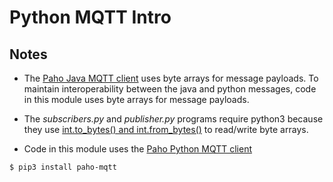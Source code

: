 # Python MQTT Intro

## Notes 

* The [Paho Java MQTT client](https://eclipse.org/paho/clients/java/) uses byte arrays for
message payloads. To maintain interoperability between the java and python messages, code in this module 
uses byte arrays for message payloads.

* The *subscribers.py* and *publisher.py* programs require python3 because they use 
[int.to_bytes() and int.from_bytes()](https://docs.python.org/3/library/stdtypes.html#int.to_bytes) to 
read/write byte arrays. 

* Code in this module uses the [Paho Python MQTT client](https://pypi.python.org/pypi/paho-mqtt)
```bash
$ pip3 install paho-mqtt
```

